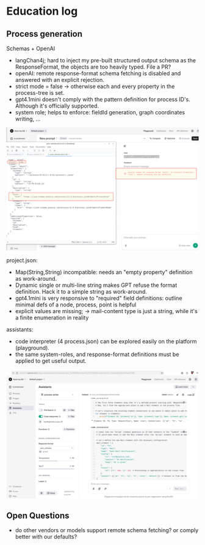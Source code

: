 # Education log

## Process generation

Schemas + OpenAI

- langChan4j; hard to inject my pre-built structured output schema as the ResponseFormat, the objects are too heavily typed. File a PR?
- openAI: remote response-format schema fetching is disabled and answered with an explicit rejection.
- strict mode = false -> otherwise each and every property in the process-tree is set.
- gpt4.1mini doesn't comply with the pattern definition for process ID's. Although it's officially supported.
- system role; helps to enforce: fieldId generation, graph coordinates writing, ...

![no-remote](images/remote-schema-fails.png)

project.json:

- Map(String,String) incompatible: needs an "empty property" definition as work-around.
- Dynamic single or multi-line string makes GPT refuse the format definition. Hack it to a simple string as work-around.
- gpt4.1mini is very responsive to "required" field definitions: outline minimal defs of a node, process, point is helpful
- explicit values are missing; -> mail-content type is just a string, while it's a finite enumeration in reality

assistants:

- code interpreter (4 process.json) can be explored easily on the platform (playground).
- the same system-roles, and response-format definitions must be applied to get useful output.

![assist](images/assistant-mail-element.png)

>
## Open Questions

- do other vendors or models support remote schema fetching? or comply better with our defaults?


